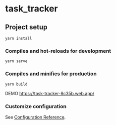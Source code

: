 # task_tracker

## Project setup
```
yarn install
```

### Compiles and hot-reloads for development
```
yarn serve
```

### Compiles and minifies for production
```
yarn build
```


DEMO https://task-tracker-8c35b.web.app/



### Customize configuration
See [Configuration Reference](https://cli.vuejs.org/config/).
